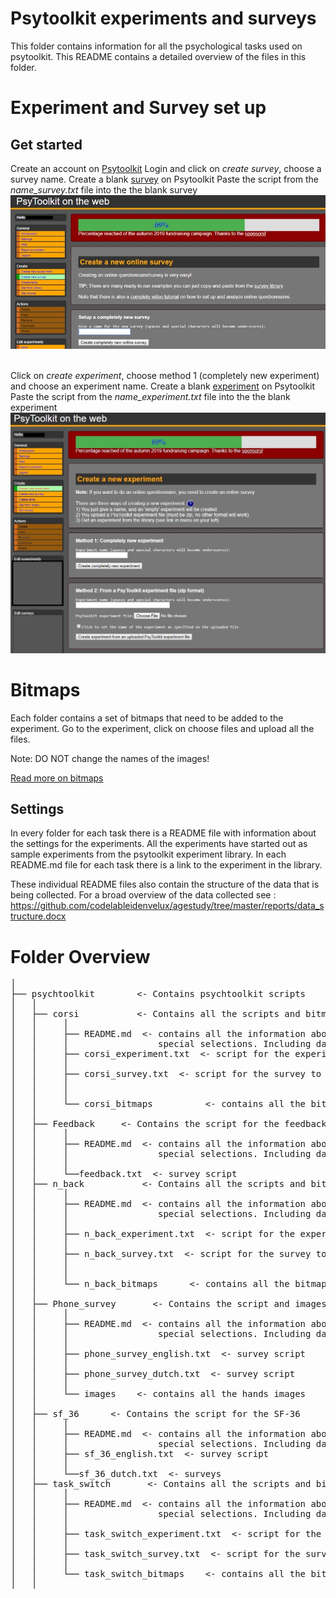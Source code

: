 # Psytoolkit experiments and surveys
This folder contains information for all the psychological tasks used on psytoolkit.
This README contains a detailed overview of the files in this folder.

# Experiment and Survey set up
## Get started
Create an account on [Psytoolkit](https://www.psytoolkit.org/#_web_based_login)
Login and click on *create survey*, choose a survey name.
Create a blank [survey](https://www.psytoolkit.org/doc2.6.1/online-survey-intro.html#_how_to_create_a_survey) on Psytoolkit
Paste the script from the *name_survey.txt* file into the the blank survey
![Create survey](instruction_images/create_survey.jpg)
<br><br>


Click on *create experiment*, choose method 1 (completely new experiment) and choose an experiment name.
Create a blank [experiment](https://www.psytoolkit.org/lessons/project.html) on Psytoolkit
Paste the script from the *name_experiment.txt* file into the the blank experiment
![Create survey](instruction_images/create_experiment.jpg)

# Bitmaps
Each folder contains a set of bitmaps that need to be added to the experiment.
Go to the experiment, click on choose files and upload all the files.

Note: DO NOT change the names of the images!

[Read more on bitmaps](https://www.psytoolkit.org/lessons/show_bitmaps.html)

## Settings
In every folder for each task there is a README file with information about the settings for the experiments.
All the experiments have started out as sample experiments from the psytoolkit experiment library. In each README.md file for each task there is a link to the experiment in the library.

These individual README files also contain the structure of the data that is being collected.
For a broad overview of the data collected see : https://github.com/codelableidenvelux/agestudy/tree/master/reports/data_structure.docx

# Folder Overview
<pre>
│              
├── psychtoolkit        <- Contains psychtoolkit scripts
│   │
│   ├── corsi           <- Contains all the scripts and bitmaps for corsi
│   │     │     
│   │     ├── README.md  <- contains all the information about corsi and
│   │     │                 special selections. Including data structure.
│   │     ├── corsi_experiment.txt  <- script for the experiment
│   │     │     
│   │     ├── corsi_survey.txt  <- script for the survey to run corsi
│   │     │    
│   │     │     
│   │     └── corsi_bitmaps          <- contains all the bitmaps used for corsi
│   │
│   ├── Feedback     <- Contains the script for the feedback survey
│   │     │     
│   │     ├── README.md  <- contains all the information about the feedback survey &
│   │     │                 special selections. Including data structure.
│   │     │     
│   │     └──feedback.txt  <- survey script
│   ├── n_back           <- Contains all the scripts and bitmaps for n-back
│   │     │     
│   │     ├── README.md  <- contains all the information about n-back and
│   │     │                 special selections. Including data structure.
│   │     │     
│   │     ├── n_back_experiment.txt  <- script for the experiment
│   │     │     
│   │     ├── n_back_survey.txt  <- script for the survey to run N-back
│   │     │     
│   │     │     
│   │     └── n_back_bitmaps      <- contains all the bitmaps used for N-back
│   │
│   ├── Phone_survey       <- Contains the script and images for the phone survey
│   │     │     
│   │     ├── README.md  <- contains all the information about the phone survey and
│   │     │                 special selections. Including data structure.
│   │     │     
│   │     ├── phone_survey_english.txt  <- survey script
│   │     │     
│   │     ├── phone_survey_dutch.txt  <- survey script
│   │     │          
│   │     └── images    <- contains all the hands images
│   │
│   ├── sf_36      <- Contains the script for the SF-36
│   │     │     
│   │     ├── README.md  <- contains all the information about the SF-36 and
│   │     │                 special selections. Including data structure.
│   │     ├── sf_36_english.txt  <- survey script
│   │     │     
│   │     └──sf_36_dutch.txt  <- surveys
│   ├── task_switch       <- Contains all the scripts and bitmaps for task switching
│   │     │     
│   │     ├── README.md  <- contains all the information about task_switching and
│   │     │                 special selections. Including data structure.
│   │     │     
│   │     ├── task_switch_experiment.txt  <- script for the experiment
│   │     │     
│   │     ├── task_switch_survey.txt  <- script for the survey to run task_switch
│   │     │          
│   │     └── task_switch_bitmaps    <- contains all the bitmaps used for task_switch
│   │
</pre>
